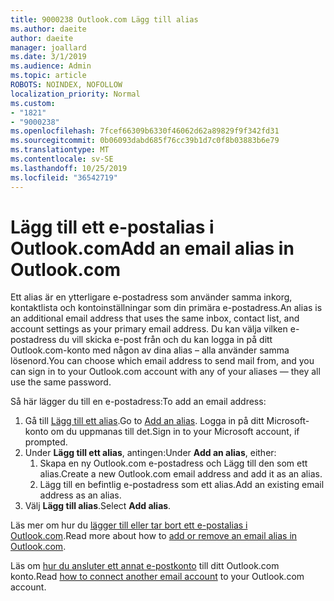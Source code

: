 ```yaml
---
title: 9000238 Outlook.com Lägg till alias
ms.author: daeite
author: daeite
manager: joallard
ms.date: 3/1/2019
ms.audience: Admin
ms.topic: article
ROBOTS: NOINDEX, NOFOLLOW
localization_priority: Normal
ms.custom:
- "1821"
- "9000238"
ms.openlocfilehash: 7fcef66309b6330f46062d62a89829f9f342fd31
ms.sourcegitcommit: 0b06093dabd685f76cc39b1d7c0f8b03883b6e79
ms.translationtype: MT
ms.contentlocale: sv-SE
ms.lasthandoff: 10/25/2019
ms.locfileid: "36542719"
---
```

# <a name="add-an-email-alias-in-outlookcom"></a><span data-ttu-id="567f5-102">Lägg till ett e-postalias i Outlook.com</span><span class="sxs-lookup"><span data-stu-id="567f5-102">Add an email alias in Outlook.com</span></span>

<span data-ttu-id="567f5-103">Ett alias är en ytterligare e-postadress som använder samma inkorg, kontaktlista och kontoinställningar som din primära e-postadress.</span><span class="sxs-lookup"><span data-stu-id="567f5-103">An alias is an additional email address that uses the same inbox, contact list, and account settings as your primary email address.</span></span> <span data-ttu-id="567f5-104">Du kan välja vilken e-postadress du vill skicka e-post från och du kan logga in på ditt Outlook.com-konto med någon av dina alias – alla använder samma lösenord.</span><span class="sxs-lookup"><span data-stu-id="567f5-104">You can choose which email address to send mail from, and you can sign in to your Outlook.com account with any of your aliases — they all use the same password.</span></span>

<span data-ttu-id="567f5-105">Så här lägger du till en e-postadress:</span><span class="sxs-lookup"><span data-stu-id="567f5-105">To add an email address:</span></span>

1. <span data-ttu-id="567f5-106">Gå till [Lägg till ett alias](https://go.microsoft.com/fwlink/p/?linkid=864833).</span><span class="sxs-lookup"><span data-stu-id="567f5-106">Go to [Add an alias](https://go.microsoft.com/fwlink/p/?linkid=864833).</span></span> <span data-ttu-id="567f5-107">Logga in på ditt Microsoft-konto om du uppmanas till det.</span><span class="sxs-lookup"><span data-stu-id="567f5-107">Sign in to your Microsoft account, if prompted.</span></span>
2. <span data-ttu-id="567f5-108">Under **Lägg till ett alias**, antingen:</span><span class="sxs-lookup"><span data-stu-id="567f5-108">Under **Add an alias**, either:</span></span>
    1. <span data-ttu-id="567f5-109">Skapa en ny Outlook.com e-postadress och Lägg till den som ett alias.</span><span class="sxs-lookup"><span data-stu-id="567f5-109">Create a new Outlook.com email address and add it as an alias.</span></span>
    2. <span data-ttu-id="567f5-110">Lägg till en befintlig e-postadress som ett alias.</span><span class="sxs-lookup"><span data-stu-id="567f5-110">Add an existing email address as an alias.</span></span>
3. <span data-ttu-id="567f5-111">Välj **Lägg till alias**.</span><span class="sxs-lookup"><span data-stu-id="567f5-111">Select **Add alias**.</span></span>

<span data-ttu-id="567f5-112">Läs mer om hur du [lägger till eller tar bort ett e-postalias i Outlook.com](https://support.office.com/article/459b1989-356d-40fa-a689-8f285b13f1f2?wt.mc_id=Office_Outlook_com_Alchemy).</span><span class="sxs-lookup"><span data-stu-id="567f5-112">Read more about how to [add or remove an email alias in Outlook.com](https://support.office.com/article/459b1989-356d-40fa-a689-8f285b13f1f2?wt.mc_id=Office_Outlook_com_Alchemy).</span></span>  

<span data-ttu-id="567f5-113">Läs om [hur du ansluter ett annat e-postkonto](https://support.office.com/article/c5224df4-5885-4e79-91ba-523aa743f0ba?wt.mc_id=Office_Outlook_com_Alchemy) till ditt Outlook.com konto.</span><span class="sxs-lookup"><span data-stu-id="567f5-113">Read [how to connect another email account](https://support.office.com/article/c5224df4-5885-4e79-91ba-523aa743f0ba?wt.mc_id=Office_Outlook_com_Alchemy) to your Outlook.com account.</span></span>